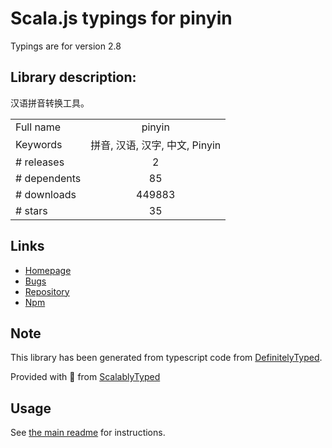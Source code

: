 
# Scala.js typings for pinyin

Typings are for version 2.8

## Library description:
汉语拼音转换工具。

|                    |                 |
| ------------------ | :-------------: |
| Full name          | pinyin |
| Keywords           | 拼音, 汉语, 汉字, 中文, Pinyin |
| # releases         | 2 |
| # dependents       | 85 |
| # downloads        | 449883 |
| # stars            | 35 |

## Links
- [Homepage](https://github.com/hotoo/pinyin#readme)
- [Bugs](https://github.com/hotoo/pinyin/issues)
- [Repository](https://github.com/hotoo/pinyin)
- [Npm](https://www.npmjs.com/package/pinyin)
    


## Note
This library has been generated from typescript code from [DefinitelyTyped](https://definitelytyped.org).

Provided with :purple_heart: from [ScalablyTyped](https://github.com/oyvindberg/ScalablyTyped)

## Usage
See [the main readme](../../readme.md) for instructions.


